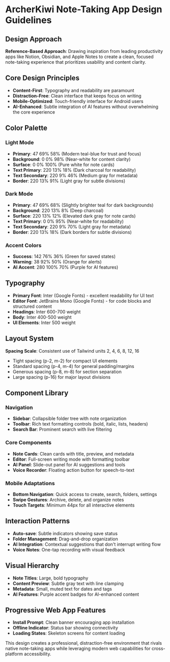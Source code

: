 # ArcherKiwi Note-Taking App Design Guidelines

## Design Approach
**Reference-Based Approach**: Drawing inspiration from leading productivity apps like Notion, Obsidian, and Apple Notes to create a clean, focused note-taking experience that prioritizes usability and content clarity.

## Core Design Principles
- **Content-First**: Typography and readability are paramount
- **Distraction-Free**: Clean interface that keeps focus on writing
- **Mobile-Optimized**: Touch-friendly interface for Android users
- **AI-Enhanced**: Subtle integration of AI features without overwhelming the core experience

## Color Palette

### Light Mode
- **Primary**: 47 69% 58% (Modern teal-blue for trust and focus)
- **Background**: 0 0% 98% (Near-white for content clarity)
- **Surface**: 0 0% 100% (Pure white for note cards)
- **Text Primary**: 220 13% 18% (Dark charcoal for readability)
- **Text Secondary**: 220 9% 46% (Medium gray for metadata)
- **Border**: 220 13% 91% (Light gray for subtle divisions)

### Dark Mode
- **Primary**: 47 69% 68% (Slightly brighter teal for dark backgrounds)
- **Background**: 220 13% 8% (Deep charcoal)
- **Surface**: 220 13% 12% (Elevated dark gray for note cards)
- **Text Primary**: 0 0% 95% (Near-white for readability)
- **Text Secondary**: 220 9% 70% (Light gray for metadata)
- **Border**: 220 13% 18% (Dark borders for subtle divisions)

### Accent Colors
- **Success**: 142 76% 36% (Green for saved states)
- **Warning**: 38 92% 50% (Orange for alerts)
- **AI Accent**: 280 100% 70% (Purple for AI features)

## Typography
- **Primary Font**: Inter (Google Fonts) - excellent readability for UI text
- **Editor Font**: JetBrains Mono (Google Fonts) - for code blocks and structured content
- **Headings**: Inter 600-700 weight
- **Body**: Inter 400-500 weight
- **UI Elements**: Inter 500 weight

## Layout System
**Spacing Scale**: Consistent use of Tailwind units 2, 4, 6, 8, 12, 16
- Tight spacing (p-2, m-2) for compact UI elements
- Standard spacing (p-4, m-4) for general padding/margins
- Generous spacing (p-8, m-8) for section separation
- Large spacing (p-16) for major layout divisions

## Component Library

### Navigation
- **Sidebar**: Collapsible folder tree with note organization
- **Toolbar**: Rich text formatting controls (bold, italic, lists, headers)
- **Search Bar**: Prominent search with live filtering

### Core Components
- **Note Cards**: Clean cards with title, preview, and metadata
- **Editor**: Full-screen writing mode with formatting toolbar
- **AI Panel**: Slide-out panel for AI suggestions and tools
- **Voice Recorder**: Floating action button for speech-to-text

### Mobile Adaptations
- **Bottom Navigation**: Quick access to create, search, folders, settings
- **Swipe Gestures**: Archive, delete, and organize notes
- **Touch Targets**: Minimum 44px for all interactive elements

## Interaction Patterns
- **Auto-save**: Subtle indicators showing save status
- **Folder Management**: Drag-and-drop organization
- **AI Integration**: Contextual suggestions that don't interrupt writing flow
- **Voice Notes**: One-tap recording with visual feedback

## Visual Hierarchy
- **Note Titles**: Large, bold typography
- **Content Preview**: Subtle gray text with line clamping
- **Metadata**: Small, muted text for dates and tags
- **AI Features**: Purple accent badges for AI-enhanced content

## Progressive Web App Features
- **Install Prompt**: Clean banner encouraging app installation
- **Offline Indicator**: Status bar showing connectivity
- **Loading States**: Skeleton screens for content loading

This design creates a professional, distraction-free environment that rivals native note-taking apps while leveraging modern web capabilities for cross-platform accessibility.